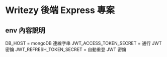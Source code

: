 # Writezy 後端 Express 專案

## env 內容說明

DB_HOST = mongoDB 連線字串
JWT_ACCESS_TOKEN_SECRET = 通行 JWT 密鑰
JWT_REFRESH_TOKEN_SECRET = 自動重登 JWT 密鑰
